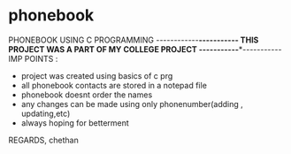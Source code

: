 # phonebook
PHONEBOOK USING C PROGRAMMING 
------------********-----------
THIS PROJECT WAS A PART OF MY COLLEGE PROJECT 
-----------*********-----------
IMP POINTS :
  - project was created using basics of c prg
  - all phonebook contacts are stored in a notepad file 
  - phonebook doesnt order the names 
  - any changes can be made using only phonenumber(adding , updating,etc)
  - always hoping for betterment 
  
  
REGARDS,
chethan
